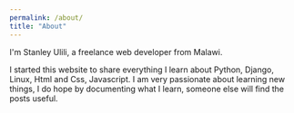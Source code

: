 ```yaml
---
permalink: /about/
title: "About"
---
```


I'm Stanley Ulili, a freelance web developer from Malawi.

I started this website to share everything I learn about Python, Django, Linux, Html and Css, Javascript. I am very passionate about learning new things, I do hope by documenting what I learn, someone else will find the posts useful.
